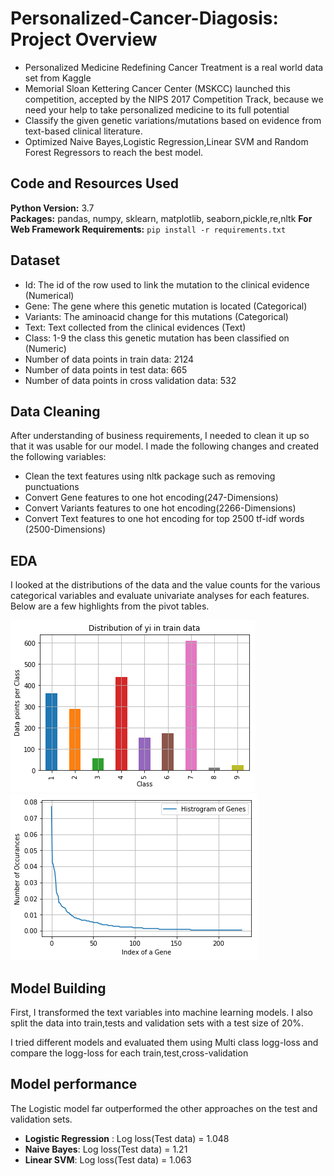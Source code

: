 # Personalized-Cancer-Diagosis: Project Overview 
* Personalized Medicine Redefining Cancer Treatment is a real world data set from Kaggle
* Memorial Sloan Kettering Cancer Center (MSKCC) launched this competition, accepted by the NIPS 2017 Competition Track, because we need your help to take personalized medicine   to its full potential
* Classify the given genetic variations/mutations based on evidence from text-based clinical literature.
* Optimized Naive Bayes,Logistic Regression,Linear SVM and Random Forest Regressors to reach the best model. 

## Code and Resources Used 
**Python Version:** 3.7  
**Packages:** pandas, numpy, sklearn, matplotlib, seaborn,pickle,re,nltk
**For Web Framework Requirements:**  ```pip install -r requirements.txt```   

## Dataset
* Id: The id of the row used to link the mutation to the clinical evidence (Numerical)
* Gene: The gene where this genetic mutation is located (Categorical)
* Variants: The aminoacid change for this mutations (Categorical)
* Text: Text collected from the clinical evidences (Text)
* Class: 1-9 the class this genetic mutation has been classified on (Numeric)
* Number of data points in train data: 2124
* Number of data points in test data: 665
* Number of data points in cross validation data: 532

## Data Cleaning
After understanding of business requirements, I needed to clean it up so that it was usable for our model. I made the following changes and created the following variables:

*	Clean the text features using nltk package such as removing punctuations
*	Convert Gene features to one hot encoding(247-Dimensions)
*	Convert Variants features to one hot encoding(2266-Dimensions)
*	Convert Text features to one hot encoding for top 2500 tf-idf words (2500-Dimensions)


## EDA
I looked at the distributions of the data and the value counts for the various categorical variables and evaluate univariate analyses for each features. Below are a few highlights from the pivot tables. 

![alt text](https://github.com/vaibhavt14/Personalized-Cancer-Diagosis/blob/main/class_distribution.png "Class features for target variable")
![alt text](https://github.com/vaibhavt14/Personalized-Cancer-Diagosis/blob/main/histogram.png "train data for univariate analysis")

## Model Building 

First, I transformed the text variables into machine learning models. I also split the data into train,tests and validation sets with a test size of 20%.   

I tried different models and evaluated them using Multi class logg-loss and compare the logg-loss for each train,test,cross-validation  

## Model performance
The Logistic model far outperformed the other approaches on the test and validation sets. 
*	**Logistic Regression** : Log loss(Test data) = 1.048
*	**Naive Bayes**: Log loss(Test data) = 1.21
*	**Linear SVM**: Log loss(Test data) = 1.063



